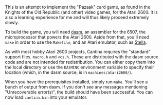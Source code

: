 This is an attempt to implement the "Pazaak" card game, as found in
the Knights of the Old Republic (and other) video games, for the Atari
2600.  It is also a learning experience for me and will thus likely
proceed extremely slowly.

To build the game, you will need [dasm][], an assembler for the 6507,
the microprocessor that powers the Atari 2600.  Aside from that,
you'll need `make` in order to use the `Makefile`, and an Atari
emulator, such as [Stella][].

As with most hobby Atari 2600 projects, Cantina requires the
"standard" support files, `macro.h` and `vcs.h`.  These are
distributed with the dasm source code and are not intended for
redistribution.  You can either copy them into the local directory or
use the `DASMINC` environment variable to specify their location
(which, in the dasm source, is in `machines/atari2600/`).

When you have the prerequisites installed, simply run `make`.  You'll
see a bunch of output from dasm.  If you don't see any messages
mentioning "Unrecoverable error(s)", the build should have been
successful.  You can now load `cantina.bin` into your emulator.

[dasm]: https://sourceforge.net/projects/dasm-dillon/
[Stella]: https://stella-emu.github.io/
